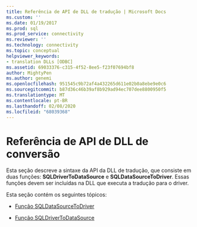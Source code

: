 ```yaml
---
title: Referência de API de DLL de tradução | Microsoft Docs
ms.custom: ''
ms.date: 01/19/2017
ms.prod: sql
ms.prod_service: connectivity
ms.reviewer: ''
ms.technology: connectivity
ms.topic: conceptual
helpviewer_keywords:
- translation DLLs [ODBC]
ms.assetid: 69033376-c315-4f52-8ee5-f23f07694bf8
author: MightyPen
ms.author: genemi
ms.openlocfilehash: 951545c9b72af4a432265d611e02b0a8ebe9e0c6
ms.sourcegitcommit: b87d36c46b39af8b929ad94ec707dee8800950f5
ms.translationtype: MT
ms.contentlocale: pt-BR
ms.lasthandoff: 02/08/2020
ms.locfileid: "68039368"
---
```

# <a name="translation-dll-api-reference"></a>Referência de API de DLL de conversão
Esta seção descreve a sintaxe da API da DLL de tradução, que consiste em duas funções: **SQLDriverToDataSource** e **SQLDataSourceToDriver**. Essas funções devem ser incluídas na DLL que executa a tradução para o driver.  
  
 Esta seção contém os seguintes tópicos:  
  
-   [Função SQLDataSourceToDriver](../../../odbc/reference/syntax/sqldatasourcetodriver-function.md)  
  
-   [Função SQLDriverToDataSource](../../../odbc/reference/syntax/sqldrivertodatasource-function.md)
